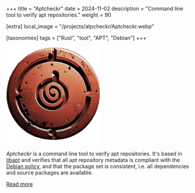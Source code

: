 +++
title = "Aptcheckr"
date = 2024-11-02
description = "Command line tool to verify apt repositories."
weight = 90

[extra]
local_image = "/projects/atpcheckr/Aptcheckr.webp"

[taxonomies]
tags = ["Rust", "tool", "APT", "Debian"]
+++

<img src="/projects/atpcheckr/Aptcheckr.webp" width="50%" />

_Aptcheckr_ is a command line tool to verify apt repositories.
It's based in [libapt](https://lts-linux.eu/projects/libapt/)
and verifies that all apt repository metadata is compliant with
the [Debian policy](https://www.debian.org/doc/debian-policy/),
and that the package set is consistent, i.e. all dependencies
and source packages are available.

[Read more](https://github.com/tomirgang/aptcheckr)